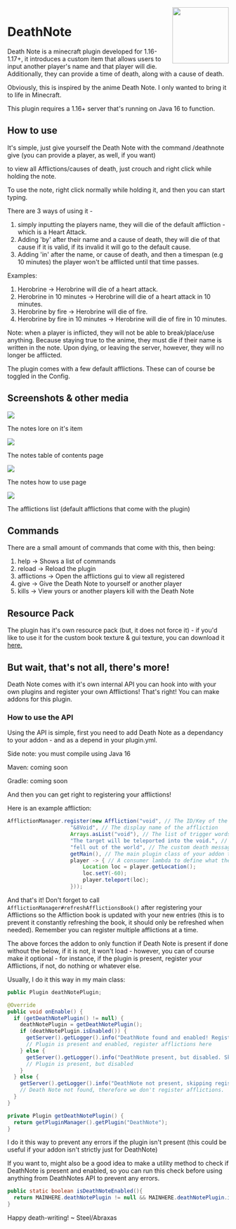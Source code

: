 <img align="right" width="128" height="128" src="https://github.com/Steel-Dev/DeathNote/blob/main/icon_enlarged.png?raw=truee">

# DeathNote

Death Note is a minecraft plugin developed for 1.16-1.17+, it introduces a custom item that allows users to input another player's name and that player will die. Additionally, they can provide a time of death, along with a cause of death.

Obviously, this is inspired by the anime Death Note. I only wanted to bring it to life in Minecraft.

This plugin requires a 1.16+ server that's running on Java 16 to function.

## How to use
It's simple, just give yourself the Death Note with the command /deathnote give (you can provide a player, as well, if you want)

to view all Afflictions/causes of death, just crouch and right click while holding the note.

To use the note, right click normally while holding it, and then you can start typing.

There are 3 ways of using it - 

1) simply inputting the players name, they will die of the default affliction - which is a Heart Attack. 
2) Adding 'by' after their name and a cause of death, they will die of that cause if it is valid, if its invalid it will go to the default cause.
3) Adding 'in' after the name, or cause of death, and then a timespan (e.g 10 minutes) the player won't be afflicted until that time passes.

Examples:

1) Herobrine -> Herobrine will die of a heart attack.
2) Herobrine in 10 minutes -> Herobrine will die of a heart attack in 10 minutes.
3) Herobrine by fire -> Herobrine will die of fire.
4) Herobrine by fire in 10 minutes -> Herobrine will die of fire in 10 minutes.

Note: when a player is inflicted, they will not be able to break/place/use anything. Because staying true to the anime, they must die if their name is written in the note. Upon dying, or leaving the server, however, they will no longer be afflicted.

The plugin comes with a few default afflictions. These can of course be toggled in the Config.

## Screenshots & other media

![](https://github.com/Steel-Dev/DeathNote/blob/main/Screenshots/NoteLore.png?raw=true)

The notes lore on it's item


![](https://github.com/Steel-Dev/DeathNote/blob/main/Screenshots/TableOfContents.png?raw=true)

The notes table of contents page


![](https://github.com/Steel-Dev/DeathNote/blob/main/Screenshots/HowToUse.png?raw=true)

The notes how to use page


![](https://github.com/Steel-Dev/DeathNote/blob/main/Screenshots/Afflictions.png?raw=true)

The afflictions list (default afflictions that come with the plugin)

## Commands
There are a small amount of commands that come with this, then being:

1) help -> Shows a list of commands
2) reload -> Reload the plugin
3) afflictions -> Open the afflictions gui to view all registered
4) give -> Give the Death Note to yourself or another player
5) kills -> View yours or another players kill with the Death Note

## Resource Pack
The plugin has it's own resource pack (but, it does not force it) - if you'd like to use it for the custom book texture & gui texture, you can download it [here.](https://www.dropbox.com/s/0gg58qu43abfxj4/DeathNote_ResourcePack.zip?dl=1)

## But wait, that's not all, there's more!
Death Note comes with it's own internal API you can hook into with your own plugins and register your own Afflictions! That's right! You can make addons for this plugin.

### How to use the API

Using the API is simple, first you need to add Death Note as a dependancy to your addon - and as a depend in your plugin.yml.

Side note: you must compile using Java 16

Maven: coming soon

Gradle: coming soon

And then you can get right to registering your afflictions!

Here is an example affliction:

```java
AfflictionManager.register(new Affliction("void", // The ID/Key of the affliction
                    "&8Void", // The display name of the affliction
                    Arrays.asList("void"), // The list of trigger words
                    "The target will be teleported into the void.", // The description (can be blank)
                    "fell out of the world", // The custom death message (can be blank)
                    getMain(), // The main plugin class of your addon to tell Death Note who is registering it
                    player -> { // A consumer lambda to define what the affliction will do
                        Location loc = player.getLocation();
                        loc.setY(-60);
                        player.teleport(loc);
                    }));
```

And that's it! Don't forget to call `AfflictionManager#refreshAfflictionsBook()` after registering your Afflictions so the Affliction book is updated with your new entries (this is to prevent it constantly refreshing the book, it should only be refreshed when needed). Remember you can register multiple afflictions at a time.

The above forces the addon to only function if Death Note is present if done without the below, if it is not, it won't load - however, you can of course make it optional - for instance, if the plugin is present, register your Afflictions, if not, do nothing or whatever else.

Usually, I do it this way in my main class:

```java
public Plugin deathNotePlugin;

@Override
public void onEnable() {
  if (getDeathNotePlugin() != null) {
    deathNotePlugin = getDeathNotePlugin();
    if (deathNotePlugin.isEnabled()) {
      getServer().getLogger().info("DeathNote found and enabled! Registering custom afflictions.");
      // Plugin is present and enabled, register afflictions here
    } else {
      getServer().getLogger().info("DeathNote present, but disabled. Skipping registering custom afflictions.");
      // Plugin is present, but disabled
    }
  } else {
    getServer().getLogger().info("DeathNote not present, skipping registering custom afflictions.");
    // Death Note not found, therefore we don't register afflictions.
  }
}

private Plugin getDeathNotePlugin() {
  return getPluginManager().getPlugin("DeathNote");
}
```

I do it this way to prevent any errors if the plugin isn't present (this could be useful if your addon isn't strictly just for DeathNote)

If you want to, might also be a good idea to make a utility method to check if DeathNote is present and enabled, so you can run this check before using anything from DeathNotes API to prevent any errors.

```java
public static boolean isDeathNoteEnabled(){
  return MAINHERE.deathNotePlugin != null && MAINHERE.deathNotePlugin.isEnabled();
}
```


Happy death-writing! ~ Steel/Abraxas
